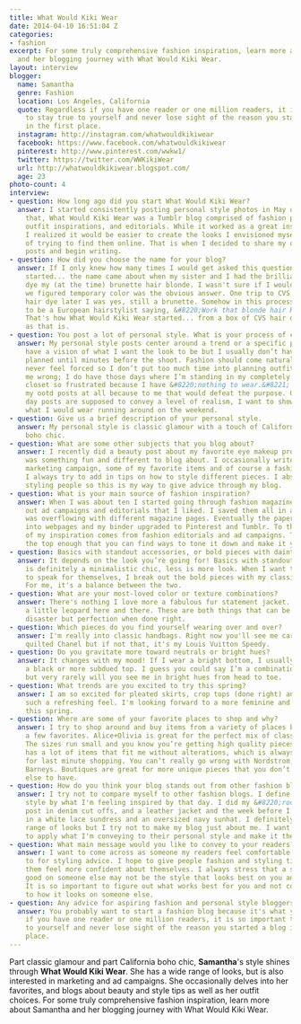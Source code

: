 ```yaml
---
title: What Would Kiki Wear
date: 2014-04-10 16:51:04 Z
categories:
- fashion
excerpt: For some truly comprehensive fashion inspiration, learn more about Samantha
  and her blogging journey with What Would Kiki Wear.
layout: interview
blogger:
  name: Samantha
  genre: Fashion
  location: Los Angeles, California
  quote: Regardless if you have one reader or one million readers, it is so important
    to stay true to yourself and never lose sight of the reason you started a blog
    in the first place.
  instagram: http://instagram.com/whatwouldkikiwear
  facebook: https://www.facebook.com/whatwouldkikiwear
  pinterest: http://www.pinterest.com/wwkw1/
  twitter: https://twitter.com/WWKikiWear
  url: http://whatwouldkikiwear.blogspot.com/
  age: 23
photo-count: 4
interview:
- question: How long ago did you start What Would Kiki Wear?
  answer: I started consistently posting personal style photos in May of 2013. Before
    that, What Would Kiki Wear was a Tumblr blog comprised of fashion photography,
    outfit inspirations, and editorials. While it worked as a great inspiration board,
    I realized it would be easier to create the looks I envisioned myself instead
    of trying to find them online. That is when I decided to share my own styling
    posts and begin writing.
- question: How did you choose the name for your blog?
  answer: If I only knew how many times I would get asked this question when this
    started... the name came about when my sister and I had the brilliant idea to
    dye my (at the time) brunette hair blonde. I wasn't sure if I would like it so
    we figured temporary color was the obvious answer. One trip to CVS and a box of
    hair dye later I was yes, still a brunette. Somehow in this process she pretended
    to be a European hairstylist saying, &#8220;Work that blonde hair Kiki.&#8221;
    That's how What Would Kiki Wear started... from a box of CVS hair dye as ironic
    as that is.
- question: You post a lot of personal style. What is your process of choosing outfits?
  answer: My personal style posts center around a trend or a specific piece. I always
    have a vision of what I want the look to be but I usually don’t have all the pieces
    planned until minutes before the shoot. Fashion should come naturally and should
    never feel forced so I don’t put too much time into planning outfits. Don’t get
    me wrong; I do have those days where I’m standing in my completely full walk in
    closet so frustrated because I have &#8220;nothing to wear.&#8221; I don’t plan
    my ootd posts at all because to me that would defeat the purpose. Outfit of the
    day posts are supposed to convey a level of realism, I want to show my readers
    what I would wear running around on the weekend.
- question: Give us a brief description of your personal style.
  answer: My personal style is classic glamour with a touch of California inspired
    boho chic.
- question: What are some other subjects that you blog about?
  answer: I recently did a beauty post about my favorite eye makeup products, which
    was something fun and different to blog about. I occasionally write about a great
    marketing campaign, some of my favorite items and of course a fashion week recap.
    I always try to add in tips on how to style different pieces. I absolutely love
    styling people so this is my way to give advice through my blog.
- question: What is your main source of fashion inspiration?
  answer: When I was about ten I started going through fashion magazines and tearing
    out ad campaigns and editorials that I liked. I saved them all in a binder that
    was overflowing with different magazine pages. Eventually the paper pages turned
    into webpages and my binder upgraded to Pinterest and Tumblr. To this day most
    of my inspiration comes from fashion editorials and ad campaigns. They are over
    the top enough that you can find ways to tone it down and make it your own.
- question: Basics with standout accessories, or bold pieces with dainty jewelry?
  answer: It depends on the look you’re going for! Basics with standout accessories
    is definitely a minimalistic chic, less is more look. When I want the clothes
    to speak for themselves, I break out the bold pieces with my classic jewelry.
    For me, it's a balance between the two.
- question: What are your most-loved color or texture combinations?
  answer: There's nothing I love more a fabulous fur statement jacket. I also love
    a little leopard here and there. These are both things that can be a recipe for
    disaster but perfection when done right.
- question: Which pieces do you find yourself wearing over and over?
  answer: I'm really into classic handbags. Right now you'll see me carrying my black
    quilted Chanel but if not that, it's my Louis Vuitton Speedy.
- question: Do you gravitate more toward neutrals or bright hues?
  answer: It changes with my mood! If I wear a bright bottom, I usually pair it with
    a black or more subdued top. I guess you could say I’m a combination of the two
    but very rarely will you see me in bright hues from head to toe.
- question: What trends are you excited to try this spring?
  answer: I am so excited for pleated skirts, crop tops (done right) and mules! It's
    such a refreshing feel. I'm looking forward to a more feminine and flirty look
    this spring.
- question: Where are some of your favorite places to shop and why?
  answer: I try to shop around and buy items from a variety of places but I do have
    a few favorites. Alice+Olivia is great for the perfect mix of classic and trendy.
    The sizes run small and you know you’re getting high quality pieces. Juicy Couture
    has a lot of items that fit me without alterations, which is always convenient
    for last minute shopping. You can’t really go wrong with Nordstrom, Neimans, and
    Barneys. Boutiques are great for more unique pieces that you don’t want everyone
    else to have.
- question: How do you think your blog stands out from other fashion blogs?
  answer: I try not to compare myself to other fashion blogs. I define my personal
    style by what I'm feeling inspired by that day. I did my &#8220;rock and roll&#8221;
    post in denim cut offs, and a leather jacket and the week before I was shooting
    in a white lace sundress and an oversized navy sunhat. I definitely have a wide
    range of looks but I try not to make my blog just about me. I want my readers
    to apply what I'm conveying to their personal style and make it their own.
- question: What main message would you like to convey to your readers?
  answer: I want to come across as someone my readers feel comfortable reaching out
    to for styling advice. I hope to give people fashion and styling tips that help
    them feel more confident about themselves. I always stress that a style that looks
    good on someone else may not be the style that looks best on you and vice versa.
    It is so important to figure out what works best for you and not compare yourself
    to how it looks on someone else.
- question: Any advice for aspiring fashion and personal style bloggers?
  answer: You probably want to start a fashion blog because it's what you love. Regardless
    if you have one reader or one million readers, it is so important to stay true
    to yourself and never lose sight of the reason you started a blog in the first
    place.
---
```


Part classic glamour and part California boho chic, **Samantha**'s style shines through **What Would Kiki Wear**. She has a wide range of looks, but is also interested in marketing and ad campaigns. She occasionally delves into her favorites, and blogs about beauty and style tips as well as her outfit choices. For some truly comprehensive fashion inspiration, learn more about Samantha and her blogging journey with What Would Kiki Wear.

